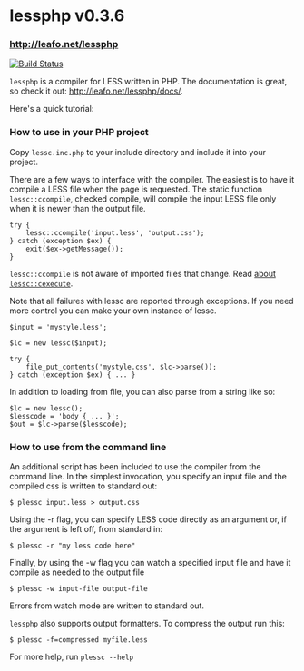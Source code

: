 # lessphp v0.3.6
### <http://leafo.net/lessphp>

[![Build Status](https://secure.travis-ci.org/leafo/lessphp.png)](http://travis-ci.org/leafo/lessphp)

`lessphp` is a compiler for LESS written in PHP. The documentation is great,
so check it out: <http://leafo.net/lessphp/docs/>.

Here's a quick tutorial:

### How to use in your PHP project

Copy `lessc.inc.php` to your include directory and include it into your project.

There are a few ways to interface with the compiler. The easiest is to have it
compile a LESS file when the page is requested. The static function 
`lessc::ccompile`, checked compile, will compile the input LESS file only when it
is newer than the output file.

	try {
		lessc::ccompile('input.less', 'output.css');
	} catch (exception $ex) {
		exit($ex->getMessage());
	}

`lessc::ccompile` is not aware of imported files that change. Read [about
`lessc::cexecute`](http://leafo.net/lessphp/docs/#compiling_automatically).

Note that all failures with lessc are reported through exceptions.
If you need more control you can make your own instance of lessc.

	$input = 'mystyle.less';

	$lc = new lessc($input);

	try {
		file_put_contents('mystyle.css', $lc->parse());
	} catch (exception $ex) { ... }

In addition to loading from file, you can also parse from a string like so:

	$lc = new lessc();
	$lesscode = 'body { ... }';
	$out = $lc->parse($lesscode);

### How to use from the command line

An additional script has been included to use the compiler from the command
line. In the simplest invocation, you specify an input file and the compiled
css is written to standard out:

	$ plessc input.less > output.css

Using the -r flag, you can specify LESS code directly as an argument or, if 
the argument is left off, from standard in:

	$ plessc -r "my less code here"

Finally, by using the -w flag you can watch a specified input file and have it 
compile as needed to the output file

	$ plessc -w input-file output-file

Errors from watch mode are written to standard out.

`lessphp` also supports output formatters. To compress the output run this:

	$ plessc -f=compressed myfile.less

For more help, run `plessc --help`

